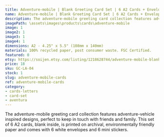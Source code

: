 ```yaml
---
title: Adventure-mobile | Blank Greeting Card Set | 6 A2 Cards + Envelopes + Stickers
name: Adventure-mobile | Blank Greeting Card Set | 6 A2 Cards + Envelopes + Stickers
description: The adventure-mobile greeting card collection features adventure-vehicle inspired designs, perfect to keep in touch with friends and family. This set of 6 A2 cards, blank inside, is printed on archival, environmentally friendly paper and comes with 6 white envelopes and 6 mini stickers.
imagePath: \assets\images\products\cards\adventure-mobile
image: 1
image2: 1
image3: 1
image4: 1
dimensions: A2 - 4.25" x 5.5" (108mm x 140mm)
materials: 100% recycled paper, post consumer waste. FSC Certified.
featured: 0
etsy: https://soijen.etsy.com/listing/1218628744/adventure-mobile-blank-note-card-set-6?utm_source=Copy&utm_medium=ListingManager&utm_campaign=Share&utm_term=so.lmsm&share_time=1695258393586
price: 18
sku: GC-LA-04
stock: 1
slug: adventure-mobile-cards
ref: adventure-mobile-cards
category:
- cards-letters
- card-set
- aventura
---
```

The adventure-mobile greeting card collection features adventure-vehicle inspired designs, perfect to keep in touch with friends and family. This set of 6 A2 cards, blank inside, is printed on archival, environmentally friendly paper and comes with 6 white envelopes and 6 mini stickers.
